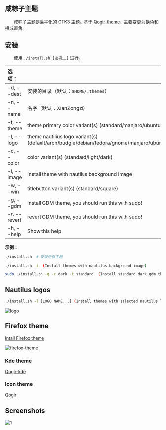 ## 咸粽子主题

　　咸粽子主题是扁平化的 GTK3 主题。基于 [Qogir-theme](https://github.com/vinceliuice/Qogir-theme)，主要变更为换色和换成直角。

## 安装

　　使用 `./install.sh [选项……]` 进行。

|  选项：      | |
|:-------------|:-------------|
| -d, --dest   | 安装的目录（默认：`$HOME/.themes`） |
| -n, --name   | 名字（默认：XianZongzi） |
| -t, --theme  | theme primary color variant(s) (standard/manjaro/ubuntu) |
| -l, --logo   | theme nautilius logo variant(s) (default/arch/budgie/debian/fedora/gnome/manjaro/ubuntu) |
| -c, --color  | color variant(s) (standard/light/dark) |
| -i, --image  | Install theme with nautilus background image |
| -w, --win    | titlebutton variant(s) (standard/square) |
| -g, --gdm    | Install GDM theme, you should run this with sudo!|
| -r, --revert | revert GDM theme, you should run this with sudo!|
| -h, --help   | Show this help |

**示例：**
```sh
./install.sh  # 安装所有主题
```

```sh
./install.sh -i  (Install themes with nautilus background image)
```

```sh
sudo ./install.sh -g -c dark -t standard  (Install standard dark gdm theme)
```

## Nautilus logos
```sh
./install.sh -l [LOGO NAME...] (Install themes with selected nautilus logo)
```

![logo](https://github.com/XianZongzi/XianZongzi-theme/blob/images/logos.png?raw=true)

## Firefox theme
[Intall Firefox theme](src/firefox)

![firefox-theme](src/firefox/preview.png?raw=true)

### Kde theme
[Qogir-kde](https://github.com/vinceliuice/Qogir-kde)

### Icon theme
[Qogir](https://github.com/vinceliuice/Qogir-icon-theme)

## Screenshots
![1](https://github.com/XianZongzi/XianZongzi-theme/blob/images/screenshots/screenshot01.png?raw=true)
